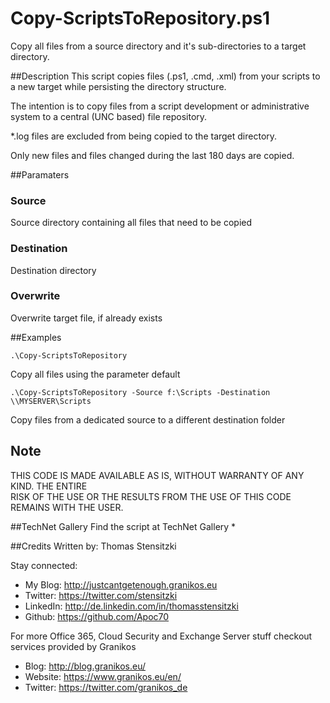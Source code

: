 # Copy-ScriptsToRepository.ps1
Copy all files from a source directory and it's sub-directories to a target directory.

##Description
This script copies files (.ps1, .cmd, .xml) from your scripts to a new target while persisting the directory structure.

The intention is to copy files from a script development or administrative system to a central (UNC based) file repository.

*.log files are excluded from being copied to the target directory.

Only new files and files changed during the last 180 days are copied. 

##Paramaters
### Source
Source directory containing all files that need to be copied

### Destination
Destination directory

### Overwrite
Overwrite target file, if already exists


##Examples
```
.\Copy-ScriptsToRepository
```
Copy all files using the parameter default

```
.\Copy-ScriptsToRepository -Source f:\Scripts -Destination \\MYSERVER\Scripts
```
Copy files from a dedicated source to a different destination folder

## Note
THIS CODE IS MADE AVAILABLE AS IS, WITHOUT WARRANTY OF ANY KIND. THE ENTIRE  
RISK OF THE USE OR THE RESULTS FROM THE USE OF THIS CODE REMAINS WITH THE USER.

##TechNet Gallery
Find the script at TechNet Gallery
* 


##Credits
Written by: Thomas Stensitzki

Stay connected:

* My Blog: http://justcantgetenough.granikos.eu
* Twitter: https://twitter.com/stensitzki
* LinkedIn:	http://de.linkedin.com/in/thomasstensitzki
* Github: https://github.com/Apoc70

For more Office 365, Cloud Security and Exchange Server stuff checkout services provided by Granikos

* Blog: http://blog.granikos.eu/
* Website: https://www.granikos.eu/en/
* Twitter: https://twitter.com/granikos_de